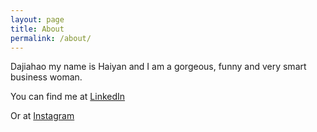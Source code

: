 ```yaml
---
layout: page
title: About
permalink: /about/
---
```


Dajiahao my name is Haiyan and I am a gorgeous, funny and very smart business woman.

You can find me at [LinkedIn](https://de.linkedin.com/)

Or at [Instagram](https://www.instagram.com/)


[jekyll-organization]: https://github.com/jekyll
